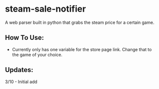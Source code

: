 # steam-sale-notifier
A web parser built in python that grabs the steam price for a certain game.

## How To Use:
- Currently only has one variable for the store page link. Change that to the game of your choice.

## Updates:
3/10 - Initial add
